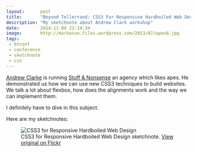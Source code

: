 ```yaml
---
layout:      post
title:       "Beyond Tellerrand: CSS3 For Responsive Hardboiled Web Design"
description: "My sketchnote about Andrew Clark workshop"
date:        2014-11-04 22:14:34
image:       http://markosun.files.wordpress.com/2013/07/apes6.jpg
tags:
 - btconf
 - conference
 - sketchnote
 - css
---
```


[Andrew Clarke](http://www.twitter.com/malarkey) is running [Stuff & Nonsense](http://stuffandnonsense.co.uk) an agency which likes apes. He demonstrated us how we can use new CSS3 techniques to build websites. We talk a lot about flexbox, how does the alignments work and the way we can implement them.

I definitely have to dive in this subject.   

Here are my sketchnotes:

<figure>
  <img src="https://farm6.staticflickr.com/5603/15710114371_239b9011e5.jpg" alt="CSS3 for Responsive Hardboiled Web Design">
  <figcaption>
  CSS3 for Responsive Hardboiled Web Design sketchnote. <a href="https://www.flickr.com/photos/alienlebarge/15710114371">View original on Flickr</a>
  </figcaption>
</figure>
